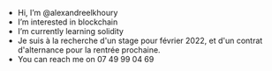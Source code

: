 - Hi, I’m @alexandreelkhoury
- I’m interested in blockchain
- I’m currently learning solidity
- Je suis à la recherche d'un stage pour février 2022, et d'un contrat d'alternance pour la rentrée prochaine.
- You can reach me on 07 49 99 04 69


